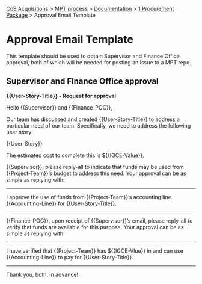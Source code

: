 [CoE Acquisitions](https://github.com/GSA/coe-acquisitions) > [MPT process](https://github.com/GSA/coe-mpt-process/) > [Documentation](https://github.com/GSA/coe-mpt-process/documentation/) > [1 Procurement Package](https://github.com/GSA/CoE-MPT-process/blob/master/Documentation/1-Procurement-Package/) > Approval Email Template

# Approval Email Template

This template should be used to obtain Supervisor and Finance Office approval, both of which will be needed for posting an Issue to a MPT repo.

## Supervisor and Finance Office approval

**{{User-Story-Title}} - Request for approval**

Hello {{Supervisor}} and {{Finance-POC}},

Our team has discussed and created {{User-Story-Title}} to address a particular need of our team. Specifically, we need to address the following user story:

{{User-Story}}

The estimated cost to complete this is ${{IGCE-Value}}.

{{Supervisor}}, please reply-all to indicate that funds may be used from {{Project-Team}}’s budget to address this need. Your approval can be as simple as replying with:

-------------

I approve the use of funds from {{Project-Team}}’s accounting line {{Accounting-Line}} for {{User-Story-Title}}.

-------------

{{Finance-POC}}, upon receipt of {{Supervisor}}’s email, please reply-all to verify that funds are available for this purpose. Your approval can be as simple as replying with:

-------------

I have verified that {{Project-Team}} has ${{IGCE-Vlue}} in and can use {{Accounting-Line}} to pay for {{User-Story-Title}}.

-------------

Thank you, both, in advance!
